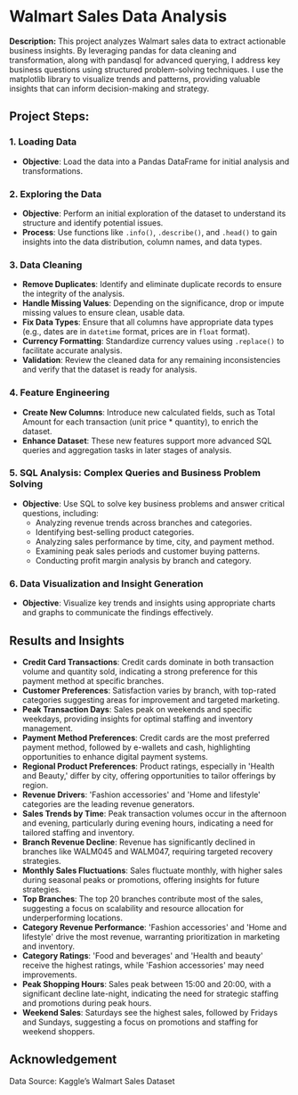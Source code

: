 # Walmart Sales Data Analysis

**Description:** This project analyzes Walmart sales data to extract actionable business insights. By leveraging pandas for data cleaning and transformation, along with pandasql for advanced querying, I address key business questions using structured problem-solving techniques. I use the matplotlib library to visualize trends and patterns, providing valuable insights that can inform decision-making and strategy.
## Project Steps:
### 1. **Loading Data**
   - **Objective**: Load the data into a Pandas DataFrame for initial analysis and transformations.

### 2. **Exploring the Data**
   - **Objective**: Perform an initial exploration of the dataset to understand its structure and identify potential issues.
   - **Process**: Use functions like `.info()`, `.describe()`, and `.head()` to gain insights into the data distribution, column names, and data types.

### 3. **Data Cleaning**
   - **Remove Duplicates**: Identify and eliminate duplicate records to ensure the integrity of the analysis.
   - **Handle Missing Values**: Depending on the significance, drop or impute missing values to ensure clean, usable data.
   - **Fix Data Types**: Ensure that all columns have appropriate data types (e.g., dates are in `datetime` format, prices are in `float` format).
   - **Currency Formatting**: Standardize currency values using `.replace()` to facilitate accurate analysis.
   - **Validation**: Review the cleaned data for any remaining inconsistencies and verify that the dataset is ready for analysis.

### 4. **Feature Engineering**
   - **Create New Columns**: Introduce new calculated fields, such as Total Amount for each transaction (unit price * quantity), to enrich the dataset.
   - **Enhance Dataset**: These new features support more advanced SQL queries and aggregation tasks in later stages of analysis.

### 5. **SQL Analysis: Complex Queries and Business Problem Solving**
   - **Objective**: Use SQL to solve key business problems and answer critical questions, including:
     - Analyzing revenue trends across branches and categories.
     - Identifying best-selling product categories.
     - Analyzing sales performance by time, city, and payment method.
     - Examining peak sales periods and customer buying patterns.
     - Conducting profit margin analysis by branch and category.

### 6. **Data Visualization and Insight Generation**
   - **Objective**: Visualize key trends and insights using appropriate charts and graphs to communicate the findings effectively.
## Results and Insights

- **Credit Card Transactions**: Credit cards dominate in both transaction volume and quantity sold, indicating a strong preference for this payment method at specific branches.
- **Customer Preferences**: Satisfaction varies by branch, with top-rated categories suggesting areas for improvement and targeted marketing.
- **Peak Transaction Days**: Sales peak on weekends and specific weekdays, providing insights for optimal staffing and inventory management.
- **Payment Method Preferences**: Credit cards are the most preferred payment method, followed by e-wallets and cash, highlighting opportunities to enhance digital payment systems.
- **Regional Product Preferences**: Product ratings, especially in 'Health and Beauty,' differ by city, offering opportunities to tailor offerings by region.
- **Revenue Drivers**: 'Fashion accessories' and 'Home and lifestyle' categories are the leading revenue generators.
- **Sales Trends by Time**: Peak transaction volumes occur in the afternoon and evening, particularly during evening hours, indicating a need for tailored staffing and inventory.
- **Branch Revenue Decline**: Revenue has significantly declined in branches like WALM045 and WALM047, requiring targeted recovery strategies.
- **Monthly Sales Fluctuations**: Sales fluctuate monthly, with higher sales during seasonal peaks or promotions, offering insights for future strategies.
- **Top Branches**: The top 20 branches contribute most of the sales, suggesting a focus on scalability and resource allocation for underperforming locations.
- **Category Revenue Performance**: 'Fashion accessories' and 'Home and lifestyle' drive the most revenue, warranting prioritization in marketing and inventory.
- **Category Ratings**: 'Food and beverages' and 'Health and beauty' receive the highest ratings, while 'Fashion accessories' may need improvements.
- **Peak Shopping Hours**: Sales peak between 15:00 and 20:00, with a significant decline late-night, indicating the need for strategic staffing and promotions during peak hours.
- **Weekend Sales**: Saturdays see the highest sales, followed by Fridays and Sundays, suggesting a focus on promotions and staffing for weekend shoppers.
## Acknowledgement
Data Source: Kaggle’s Walmart Sales Dataset
